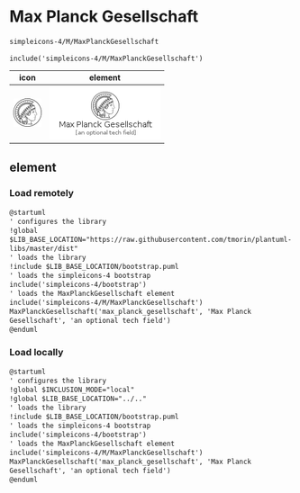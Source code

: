 # Max Planck Gesellschaft

```text
simpleicons-4/M/MaxPlanckGesellschaft
```

```text
include('simpleicons-4/M/MaxPlanckGesellschaft')
```

|icon|element|
|---|---|
|![](MaxPlanckGesellschaft.png)|![](MaxPlanckGesellschaft.element.png)|



## element
### Load remotely
```plantuml
@startuml
' configures the library
!global $LIB_BASE_LOCATION="https://raw.githubusercontent.com/tmorin/plantuml-libs/master/dist"
' loads the library
!include $LIB_BASE_LOCATION/bootstrap.puml
' loads the simpleicons-4 bootstrap
include('simpleicons-4/bootstrap')
' loads the MaxPlanckGesellschaft element
include('simpleicons-4/M/MaxPlanckGesellschaft')
MaxPlanckGesellschaft('max_planck_gesellschaft', 'Max Planck Gesellschaft', 'an optional tech field')
@enduml
```
### Load locally
```plantuml
@startuml
' configures the library
!global $INCLUSION_MODE="local"
!global $LIB_BASE_LOCATION="../.."
' loads the library
!include $LIB_BASE_LOCATION/bootstrap.puml
' loads the simpleicons-4 bootstrap
include('simpleicons-4/bootstrap')
' loads the MaxPlanckGesellschaft element
include('simpleicons-4/M/MaxPlanckGesellschaft')
MaxPlanckGesellschaft('max_planck_gesellschaft', 'Max Planck Gesellschaft', 'an optional tech field')
@enduml
```

